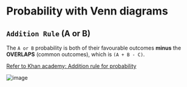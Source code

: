 # Probability with Venn diagrams


## `Addition Rule` (A or B)
The `A or B` probability is both of their favourable outcomes **minus** the **OVERLAPS** (common outcomes), which is `(A + B - C)`.

[Refer to Khan academy: Addition rule for probability](https://www.khanacademy.org/math/ap-statistics/probability-ap/modal/v/addition-rule-for-probability)

![image](https://user-images.githubusercontent.com/14041622/43991874-18546cd8-9da8-11e8-87d1-8bcd777bfa02.png)

